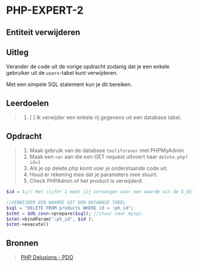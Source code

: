 # PHP-EXPERT-2

## Entiteit verwijderen

## Uitleg

Verander de code uit de vorige opdracht zodanig dat je een enkele gebruiker uit de `users`-tabel kunt verwijderen.

Met een simpele SQL statement kun je dit bereiken.

## Leerdoelen

> 1. [ ] Ik verwijder een enkele rij gegevens uit een database tabel.

## Opdracht

> 1. Maak gebruik van de database `toolsforever` met PHPMyAdmin
> 2. Maak een `<a>` aan die een GET request uitvoert naar `delete.php?id=1`
> 3. Als je op delete.php komt voer je onderstaande code uit.
> 4. Houd er rekening mee dat je parameters mee stuurt.
> 5. Check PHPAdmin of het product is verwijderd.

```php
$id = 1;// Het cijfer 1 moet jij vervangen voor een waarde uit de $_GET array.

//VERWIJDER EEN WAARDE UIT EEN DATABASE TABEL
$sql = "DELETE FROM products WHERE id = :ph_id";
$stmt = $db_conn->prepare($sql); //stuur naar mysql.
$stmt->bindParam(":ph_id", $id );
$stmt->execute()

```

## Bronnen

> [PHP Delusions - PDO](https://phpdelusions.net/pdo)  
